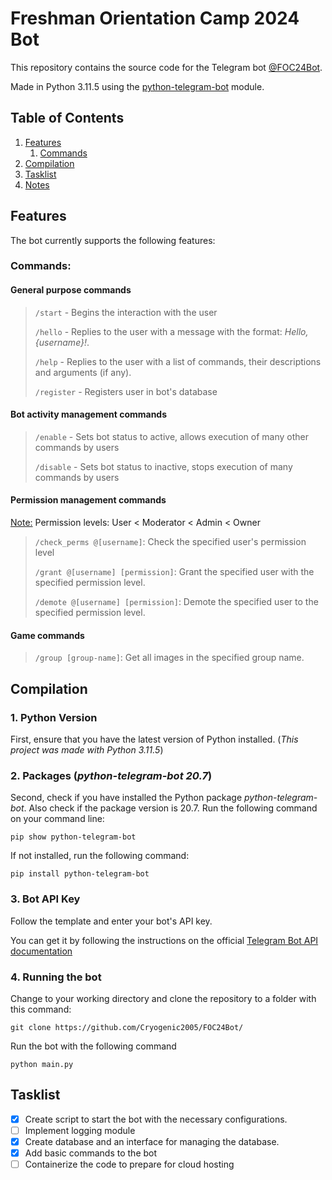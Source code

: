 # Freshman Orientation Camp 2024 Bot

This repository contains the source code for the Telegram bot [@FOC24Bot](https://t.me/FOC24Bot).

Made in Python 3.11.5 using the [python-telegram-bot](https://python-telegram-bot.org/) module.

## Table of Contents

1. [Features](#features)
    1. [Commands](#commands)
1. [Compilation](#compilation)
1. [Tasklist](#tasklist)
1. [Notes](#notes)

## Features

The bot currently supports the following features:

### Commands:

#### General purpose commands

> `/start` - Begins the interaction with the user
>
> `/hello` - Replies to the user with a message with the format: *Hello, {username}!*.
>
> `/help` - Replies to the user with a list of commands, their descriptions and arguments (if any).
>
> `/register` - Registers user in bot's database

#### Bot activity management commands

> `/enable` - Sets bot status to active, allows execution of many other commands by users
>
> `/disable` - Sets bot status to inactive, stops execution of many commands by users

#### Permission management commands

<u>Note:</u> Permission levels: User < Moderator < Admin < Owner

> `/check_perms @[username]`: Check the specified user's permission level
>
> `/grant @[username] [permission]`: Grant the specified user with the specified permission level. 
> 
> `/demote @[username] [permission]`: Demote the specified user to the specified permission level.

#### Game commands

> `/group [group-name]`: Get all images in the specified group name.

## Compilation

### 1. Python Version

First, ensure that you have the latest version of Python installed. (*This project was made with Python 3.11.5*)

### 2. Packages (*python-telegram-bot 20.7*) 

Second, check if you have installed the Python package *python-telegram-bot*. Also check if the package version is 20.7. Run the following command on your command line:

`pip show python-telegram-bot`

If not installed, run the following command:

`pip install python-telegram-bot`

### 3. Bot API Key

Follow the template and enter your bot's API key.

You can get it by following the instructions on the official [Telegram Bot API documentation](https://core.telegram.org/bots/features#botfather)

### 4. Running the bot

Change to your working directory and clone the repository to a folder with this command:

`git clone https://github.com/Cryogenic2005/FOC24Bot/`

Run the bot with the following command

`python main.py`

## Tasklist

- [x] Create script to start the bot with the necessary configurations.
- [ ] Implement logging module
- [x] Create database and an interface for managing the database.
- [x] Add basic commands to the bot
- [ ] Containerize the code to prepare for cloud hosting